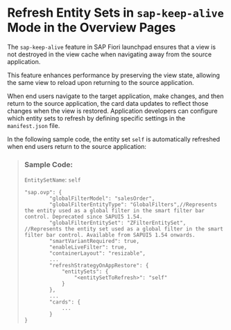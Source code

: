 <!-- loio0c35c877d43f4237ab50c2988fc9f2c2 -->

# Refresh Entity Sets in `sap-keep-alive` Mode in the Overview Pages

The `sap-keep-alive` feature in SAP Fiori launchpad ensures that a view is not destroyed in the view cache when navigating away from the source application.

This feature enhances performance by preserving the view state, allowing the same view to reload upon returning to the source application.

When end users navigate to the target application, make changes, and then return to the source application, the card data updates to reflect those changes when the view is restored. Application developers can configure which entity sets to refresh by defining specific settings in the `manifest.json` file.

In the following sample code, the entity set `self` is automatically refreshed when end users return to the source application:

> ### Sample Code:  
> `EntitySetName`: `self`
> 
> ```
> "sap.ovp": {
>         "globalFilterModel": "salesOrder",
>         "globalFilterEntityType": "GlobalFilters",//Represents the entity used as a global filter in the smart filter bar control. Deprecated since SAPUI5 1.54.
>         "globalFilterEntitySet": "ZFilterEntitySet", //Represents the entity set used as a global filter in the smart filter bar control. Available from SAPUI5 1.54 onwards.
>         "smartVariantRequired": true,
>         "enableLiveFilter": true,
>         "containerLayout": "resizable",
>         ...
>         "refreshStrategyOnAppRestore": {
>             "entitySets": {
>                 "<entitySetToRefresh>": "self"
>             }
>         },
>         ...
>         "cards": {
>             ...
>         }
> }
> ```

